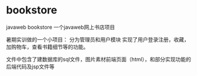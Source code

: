 # bookstore
javaweb bookstore
一个javaweb网上书店项目
 
 暑期实训做的一个小项目：
 分为管理员和用户模块
 实现了用户登录注册，收藏，加购物车，查看书籍细节等的功能。
 
 文件中包含了建数据库的sql文件，图片素材前端页面（html），和部分实现功能的后端代码及jsp文件等
